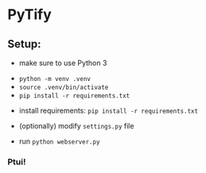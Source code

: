 # PyTify

## Setup:

* make sure to use Python 3

- `python -m venv .venv`
- `source .venv/bin/activate`
- `pip install -r requirements.txt`

* install requirements: `pip install -r requirements.txt` 

* (optionally) modify `settings.py` file
  
* run `python webserver.py`

### Ptui!